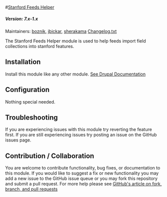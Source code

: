 #[Stanford Feeds Helper](https://github.com/SU-SWS/stanford_feeds_helper)
##### Version: 7.x-1.x

Maintainers: [boznik](https://github.com/boznik), [jbickar](https://github.com/jbickar), [sherakama](https://github.com/sherakama)
[Changelog.txt](CHANGELOG.txt)

The Stanford Feeds Helper module is used to help feeds import field collections into stanford features.

Installation
---

Install this module like any other module. [See Drupal Documentation](https://drupal.org/documentation/install/modules-themes/modules-7)

Configuration
---

Nothing special needed.

Troubleshooting
---

If you are experiencing issues with this module try reverting the feature first. If you are still experiencing issues try posting an issue on the GitHub issues page.

Contribution / Collaboration
---

You are welcome to contribute functionality, bug fixes, or documentation to this module. If you would like to suggest a fix or new functionality you may add a new issue to the GitHub issue queue or you may fork this repository and submit a pull request. For more help please see [GitHub's article on fork, branch, and pull requests](https://help.github.com/articles/using-pull-requests)
